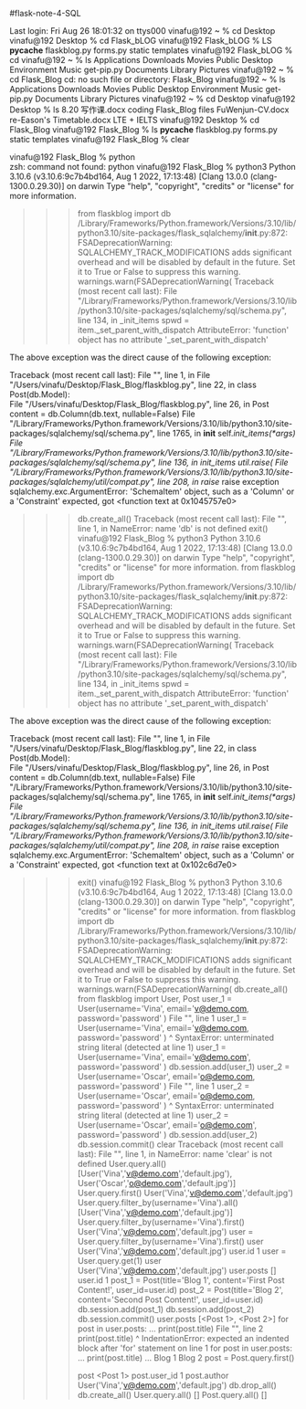 #flask-note-4-SQL



Last login: Fri Aug 26 18:01:32 on ttys000
vinafu@192 ~ % cd Desktop
vinafu@192 Desktop % cd Flask_bLOG
vinafu@192 Flask_bLOG % LS
__pycache__	flaskblog.py	forms.py	static		templates
vinafu@192 Flask_bLOG % cd
vinafu@192 ~ % ls
Applications	Downloads	Movies		Public
Desktop		Environment	Music		get-pip.py
Documents	Library		Pictures
vinafu@192 ~ % cd Flask_Blog
cd: no such file or directory: Flask_Blog
vinafu@192 ~ % ls
Applications	Downloads	Movies		Public
Desktop		Environment	Music		get-pip.py
Documents	Library		Pictures
vinafu@192 ~ % cd Desktop
vinafu@192 Desktop % ls
8.20 写作课.docx		coding
Flask_Blog			files
FuWenjun-CV.docx		re-Eason's Timetable.docx
LTE + IELTS
vinafu@192 Desktop % cd Flask_Blog
vinafu@192 Flask_Blog % ls
__pycache__	flaskblog.py	forms.py	static		templates
vinafu@192 Flask_Blog % clear

vinafu@192 Flask_Blog % python  
zsh: command not found: python
vinafu@192 Flask_Blog % python3
Python 3.10.6 (v3.10.6:9c7b4bd164, Aug  1 2022, 17:13:48) [Clang 13.0.0 (clang-1300.0.29.30)] on darwin
Type "help", "copyright", "credits" or "license" for more information.
>>> from flaskblog import db
/Library/Frameworks/Python.framework/Versions/3.10/lib/python3.10/site-packages/flask_sqlalchemy/__init__.py:872: FSADeprecationWarning: SQLALCHEMY_TRACK_MODIFICATIONS adds significant overhead and will be disabled by default in the future.  Set it to True or False to suppress this warning.
  warnings.warn(FSADeprecationWarning(
Traceback (most recent call last):
  File "/Library/Frameworks/Python.framework/Versions/3.10/lib/python3.10/site-packages/sqlalchemy/sql/schema.py", line 134, in _init_items
    spwd = item._set_parent_with_dispatch
AttributeError: 'function' object has no attribute '_set_parent_with_dispatch'

The above exception was the direct cause of the following exception:

Traceback (most recent call last):
  File "<stdin>", line 1, in <module>
  File "/Users/vinafu/Desktop/Flask_Blog/flaskblog.py", line 22, in <module>
    class Post(db.Model):      
  File "/Users/vinafu/Desktop/Flask_Blog/flaskblog.py", line 26, in Post
    content = db.Column(db.text, nullable=False)
  File "/Library/Frameworks/Python.framework/Versions/3.10/lib/python3.10/site-packages/sqlalchemy/sql/schema.py", line 1765, in __init__
    self._init_items(*args)
  File "/Library/Frameworks/Python.framework/Versions/3.10/lib/python3.10/site-packages/sqlalchemy/sql/schema.py", line 136, in _init_items
    util.raise_(
  File "/Library/Frameworks/Python.framework/Versions/3.10/lib/python3.10/site-packages/sqlalchemy/util/compat.py", line 208, in raise_
    raise exception
sqlalchemy.exc.ArgumentError: 'SchemaItem' object, such as a 'Column' or a 'Constraint' expected, got <function text at 0x1045757e0>
>>> db.create_all()
Traceback (most recent call last):
  File "<stdin>", line 1, in <module>
NameError: name 'db' is not defined
>>> exit()
vinafu@192 Flask_Blog % python3
Python 3.10.6 (v3.10.6:9c7b4bd164, Aug  1 2022, 17:13:48) [Clang 13.0.0 (clang-1300.0.29.30)] on darwin
Type "help", "copyright", "credits" or "license" for more information.
>>> from flaskblog import db
/Library/Frameworks/Python.framework/Versions/3.10/lib/python3.10/site-packages/flask_sqlalchemy/__init__.py:872: FSADeprecationWarning: SQLALCHEMY_TRACK_MODIFICATIONS adds significant overhead and will be disabled by default in the future.  Set it to True or False to suppress this warning.
  warnings.warn(FSADeprecationWarning(
Traceback (most recent call last):
  File "/Library/Frameworks/Python.framework/Versions/3.10/lib/python3.10/site-packages/sqlalchemy/sql/schema.py", line 134, in _init_items
    spwd = item._set_parent_with_dispatch
AttributeError: 'function' object has no attribute '_set_parent_with_dispatch'

The above exception was the direct cause of the following exception:

Traceback (most recent call last):
  File "<stdin>", line 1, in <module>
  File "/Users/vinafu/Desktop/Flask_Blog/flaskblog.py", line 22, in <module>
    class Post(db.Model):      
  File "/Users/vinafu/Desktop/Flask_Blog/flaskblog.py", line 26, in Post
    content = db.Column(db.text, nullable=False)
  File "/Library/Frameworks/Python.framework/Versions/3.10/lib/python3.10/site-packages/sqlalchemy/sql/schema.py", line 1765, in __init__
    self._init_items(*args)
  File "/Library/Frameworks/Python.framework/Versions/3.10/lib/python3.10/site-packages/sqlalchemy/sql/schema.py", line 136, in _init_items
    util.raise_(
  File "/Library/Frameworks/Python.framework/Versions/3.10/lib/python3.10/site-packages/sqlalchemy/util/compat.py", line 208, in raise_
    raise exception
sqlalchemy.exc.ArgumentError: 'SchemaItem' object, such as a 'Column' or a 'Constraint' expected, got <function text at 0x102c6d7e0>
>>> exit()
vinafu@192 Flask_Blog % python3
Python 3.10.6 (v3.10.6:9c7b4bd164, Aug  1 2022, 17:13:48) [Clang 13.0.0 (clang-1300.0.29.30)] on darwin
Type "help", "copyright", "credits" or "license" for more information.
>>> from flaskblog import db
/Library/Frameworks/Python.framework/Versions/3.10/lib/python3.10/site-packages/flask_sqlalchemy/__init__.py:872: FSADeprecationWarning: SQLALCHEMY_TRACK_MODIFICATIONS adds significant overhead and will be disabled by default in the future.  Set it to True or False to suppress this warning.
  warnings.warn(FSADeprecationWarning(
>>> db.create_all()
>>> from flaskblog import User, Post
>>> user_1 = User(username='Vina', email='v@demo.com, password='password' )
  File "<stdin>", line 1
    user_1 = User(username='Vina', email='v@demo.com, password='password' )
                                                                        ^
SyntaxError: unterminated string literal (detected at line 1)
>>> user_1 = User(username='Vina', email='v@demo.com', password='password' )
>>> db.session.add(user_1)
>>> user_2 = User(username='Oscar', email='o@demo.com, password='password' )
  File "<stdin>", line 1
    user_2 = User(username='Oscar', email='o@demo.com, password='password' )
                                                                         ^
SyntaxError: unterminated string literal (detected at line 1)
>>> user_2 = User(username='Oscar', email='o@demo.com', password='password' )
>>> db.session.add(user_2)
>>> db.session.commit()
>>> clear
Traceback (most recent call last):
  File "<stdin>", line 1, in <module>
NameError: name 'clear' is not defined
>>> User.query.all()
[User('Vina','v@demo.com','default.jpg'), User('Oscar','o@demo.com','default.jpg')]
>>> User.query.first()
User('Vina','v@demo.com','default.jpg')
>>> User.query.filter_by(username='Vina').all()
[User('Vina','v@demo.com','default.jpg')]
>>> User.query.filter_by(username='Vina').first()
User('Vina','v@demo.com','default.jpg')
>>> user = User.query.filter_by(username='Vina').first()
>>> user
User('Vina','v@demo.com','default.jpg')
>>> user.id
1
>>> user = User.query.get(1)
>>> user
User('Vina','v@demo.com','default.jpg')
>>> user.posts
[]
>>> user.id
1
>>> post_1 = Post(title='Blog 1', content='First Post Content!', user_id=user.id)
>>> post_2 = Post(title='Blog 2', content='Second Post Content!', user_id=user.id)
>>> db.session.add(post_1)
>>> db.session.add(post_2)
>>> db.session.commit()
>>> user.posts
[<Post 1>, <Post 2>]
>>> for post in user.posts:
... print(post.title)
  File "<stdin>", line 2
    print(post.title)
    ^
IndentationError: expected an indented block after 'for' statement on line 1
>>> for post in user.posts:
...     print(post.title)
... 
Blog 1
Blog 2
>>> post = Post.query.first()
>>> 
>>> post
<Post 1>
>>> post.user_id
1
>>> post.author
User('Vina','v@demo.com','default.jpg')
>>> db.drop_all()
>>> db.create_all()
>>> User.query.all()
[]
>>> Post.query.all()
[]
>>> 
